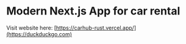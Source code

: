 # Modern Next.js App for car rental

Visit website here: [https://carhub-rust.vercel.app/](https://duckduckgo.com)
